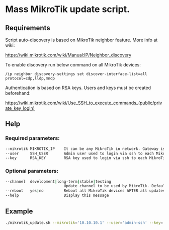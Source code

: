 # Mass MikroTik update script.

## Requirements 
Script auto-discovery is based on MikroTik neighbor feature. More info at wiki:

<https://wiki.mikrotik.com/wiki/Manual:IP/Neighbor_discovery>

To enable discovery run below command on all MikroTik devices:
```MikroTik
/ip neighbor discovery-settings set discover-interface-list=all protocol=cdp,lldp,mndp
```

Authentication is based on RSA keys. Users and keys must be created beforehand:

<https://wiki.mikrotik.com/wiki/Use_SSH_to_execute_commands_(public/private_key_login)>

## Help

### Required parameters:
```Bash
--mikrotik MIKROTIK_IP    It can be any MikroTik in network. Gateway is recomended. 
--user     SSH_USER       Admin user used to login via ssh to each MikroTik device.
--key      RSA_KEY        RSA key used to login via ssh to each MikroTik device.
```

### Optional parameters:
```Bash
--channel  development|long-term|stable|testing
                          Update channel to be used by MikroTik. Default: stable
--reboot   yes|no         Reboot all MikroTik devices AFTER all updates are downloaded. Default:no
--help                    Display this message
```

## Example 
```Bash
./mikrotik_update.sh --mikrotik='10.10.10.1' --user='admin-ssh' --key='~/.ssh/mikrotik_2048' --channel='stable' --reboot='yes'
```
    
